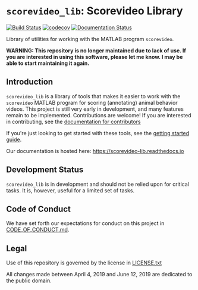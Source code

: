 # `scorevideo_lib`: Scorevideo Library
[![Build Status](https://travis-ci.com/U8NWXD/scorevideo_lib.svg?branch=master)](https://travis-ci.com/U8NWXD/scorevideo_lib)
[![codecov](https://codecov.io/gh/U8NWXD/scorevideo_lib/branch/master/graph/badge.svg)](https://codecov.io/gh/U8NWXD/scorevideo_lib)
[![Documentation Status](https://readthedocs.org/projects/scorevideo-lib/badge/?version=latest)](https://scorevideo-lib.readthedocs.io/en/latest/?badge=latest)

Library of utilities for working with the MATLAB program
`scorevideo`.

**WARNING: This repository is no longer maintained due to lack of use.
If you are interested in using this software, please let me know. I may
be able to start maintaining it again.**

## Introduction

``scorevideo_lib`` is a library of tools that makes it easier to work with the
``scorevideo`` MATLAB program for scoring (annotating) animal behavior videos.
This project is still very early in development, and many features remain to be
implemented. Contributions are welcome! If you are interested in contributing,
see the
[documentation for contributors](https://scorevideo-lib.readthedocs.io/en/latest/contributing.html)

If you're just looking to get started with these tools, see the
[getting started guide](https://scorevideo-lib.readthedocs.io/en/latest/getting-started.html).

Our documentation is hosted here: https://scorevideo-lib.readthedocs.io

## Development Status
`scorevideo_lib` is in development and should not be relied upon for
critical tasks. It is, however, useful for a limited set of tasks.

## Code of Conduct
We have set forth our expectations for conduct on this project in
[CODE_OF_CONDUCT.md](CODE_OF_CONDUCT.md).

## Legal
Use of this repository is governed by the license in [LICENSE.txt](LICENSE.txt)

All changes made between April 4, 2019 and June 12, 2019 are dedicated to
the public domain.
